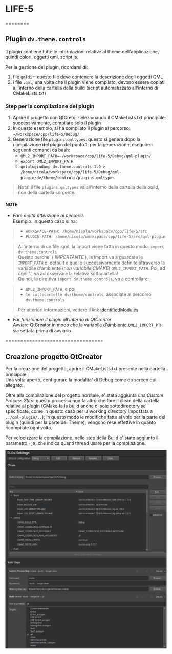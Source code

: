 # LIFE-5
========

## Plugin `dv.theme.controls`

Il plugin contiene tutte le informazioni relative al theme dell'applicazione, quindi colori, oggetti qml, script js.

Per la gestione del plugin, ricordarsi di:

1. file `qmldir`: questo file deve contenere la descrizione degli oggetti QML
2. i file `.qml`, una volta che il plugin viene compilato, devono essere copiati all'interno della cartella della build (script automatizzato all'interno di CMakeLists.txt)

### Step per la compilazione del plugin

1. Aprire il progetto con QtCretor selezionando il CMakeLists.txt principale; successivamente, compilare solo il plugin
2. In questo esempio, si ha compilato il plugin al percorso: `~/workspace/cpp/life-5/Debug/`
3. Generazione file `plugins.qmltypes`: questo si genera dopo la compilazione del plugin del punto 1; per la generazione, eseguire i seguenti comandi da bash:
   * `QML2_IMPORT_PATH=~/workspace/cpp/life-5/Debug/qml-plugin/`
   * `export QML2_IMPORT_PATH`
   * `qmlplugindump dv.theme.controls 1.0 > /home/nicola/workspace/cpp/life-5/Debug/qml-plugin/dv/theme/controls/plugins.qmltypes`
   
> Nota: il file `plugins.qmltypes` va all'interno della cartella della build, non della cartella sorgente.


#### NOTE

* *Fare molta attenzione ai percorsi.*  
Esempio: in questo caso si ha:

>* `WORKSPACE-PATH: /home/nicola/workspace/cpp/life-5/src`
>* `PLUGIN-PATH: /home/nicola/workspace/cpp/life-5/src/qml-plugin`
 
>All'interno di un file .qml, la import viene fatta in questo modo: `import dv.theme.controls`  
>Questo perche' ( *IMPORTANTE* ), la import va a guardare le `IMPORT_PATH` di default e quelle successivamente definite attraverso
>la variabile d'ambiente (*non variabile CMAKE*) `QML2_IMPORT_PATH`. Poi, ad ogni '.', va ad osservare la relativa sottocartella!  
>Quindi, la direttiva `import dv.theme.controls`, va a controllare:

>* `QML2_IMPORT_PATH`, e poi
>* `le sottocartelle dv/theme/controls`, associate al percorso `dv.theme.controls`

>Per ulteriori informazioni, vedere il link [identifiedModules](https://doc.qt.io/qt-5/qtqml-modules-identifiedmodules.html)

* *Far funzionare il plugin all'interno di QtCreator*  
Avviare QtCreator in modo che la variabile d'ambiente `QML2_IMPORT_PTH` sia settata prima di avviarlo

=================================
## Creazione progetto QtCreator

Per la creazione del progetto, aprire il CMakeLists.txt presente nella cartella principale.  
Una volta aperto, configurare la modalita' di Debug come da screen qui allegato.

Oltre alla compilazione del progetto normale, e' stata aggiunta una *Custom Process Step*: questo processo non fa altro che fare il clean della cartella relativa al plugin (CMake fa la build anche di sole sottodirectory se specificate, come in questo caso per la working directory impostata a `../qml-plugin/..`); in questo modo le modifiche fatte al volo per la parte del plugin (quindi per la parte del Theme), vengono rese effettive in quanto ricompilate ogni volta.

Per velocizzare la compilazione, nello step della Build e' stato aggiunto il parametro `-j8`, che indica quanti thread usare per la compilazione.

<img src="./doc/debug-setup.png" />
